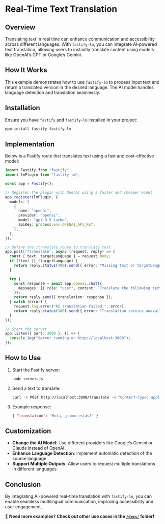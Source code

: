 # Real-Time Text Translation

## Overview

Translating text in real time can enhance communication and accessibility across different languages. With `fastify-lm`, you can integrate AI-powered text translation, allowing users to instantly translate content using models like OpenAI’s GPT or Google’s Gemini.

## How It Works

This example demonstrates how to use `fastify-lm` to process input text and return a translated version in the desired language. The AI model handles language detection and translation seamlessly.

## Installation

Ensure you have `fastify` and `fastify-lm` installed in your project:

```bash
npm install fastify fastify-lm
```

## Implementation

Below is a Fastify route that translates text using a fast and cost-effective model:

```typescript
import Fastify from "fastify";
import lmPlugin from "fastify-lm";

const app = Fastify();

// Register the plugin with OpenAI using a faster and cheaper model
app.register(lmPlugin, {
  models: [
    {
      name: "openai",
      provider: "openai",
      model: "gpt-3.5-turbo",
      apiKey: process.env.OPENAI_API_KEY,
    },
  ],
});

// Define the /translate route to translate text
app.post("/translate", async (request, reply) => {
  const { text, targetLanguage } = request.body;
  if (!text || !targetLanguage) {
    return reply.status(400).send({ error: "Missing text or targetLanguage in request body" });
  }

  try {
    const response = await app.openai.chat({
      messages: [{ role: "user", content: `Translate the following text to ${targetLanguage}: ${text}` }],
    });
    return reply.send({ translation: response });
  } catch (error) {
    request.log.error("AI translation failed:", error);
    return reply.status(500).send({ error: "Translation service unavailable" });
  }
});

// Start the server
app.listen({ port: 3000 }, () => {
  console.log("Server running on http://localhost:3000");
});
```

## How to Use

1. Start the Fastify server:
   ```bash
   node server.js
   ```
2. Send a text to translate:
   ```bash
   curl -X POST http://localhost:3000/translate -H "Content-Type: application/json" -d '{"text": "Hello, how are you?", "targetLanguage": "Spanish"}'
   ```
3. Example response:
   ```json
   { "translation": "Hola, ¿cómo estás?" }
   ```

## Customization

- **Change the AI Model**: Use different providers like Google’s Gemini or Claude instead of OpenAI.
- **Enhance Language Detection**: Implement automatic detection of the source language.
- **Support Multiple Outputs**: Allow users to request multiple translations in different languages.

## Conclusion

By integrating AI-powered real-time translation with `fastify-lm`, you can enable seamless multilingual communication, improving accessibility and user engagement.

🚀 **Need more examples? Check out other use cases in the [`/docs/`](../docs/) folder!**

